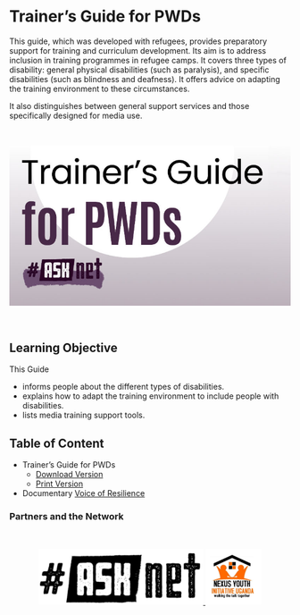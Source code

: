 # Trainer’s Guide for PWDs

This guide, which was developed with refugees, provides preparatory support for training and curriculum development. Its aim is to address inclusion in training programmes in refugee camps.
It covers three types of disability: general physical disabilities (such as paralysis), and specific disabilities (such as blindness and deafness). It offers advice on adapting the training environment to these circumstances.

It also distinguishes between general support services and those specifically designed for media use.

<br>

<p align="center" width="80%" >
 <img src="materials/images/pwd_cover.jpg" alt="pwd cover"/> </p>

<br>

## Learning Objective 
This Guide 
+ informs people about the different types of disabilities.
+ explains how to adapt the training environment to include people with disabilities.
+ lists media training support tools.

## Table of Content

+ Trainer’s Guide for PWDs
    + [Download Version](/materials/Trainers_Guide_PWDs-reduced_file.pdf)
    + [Print Version](/materials/Trainers_Guide_PWDs-Print.pdf)
+ Documentary [Voice of Resilience](https://www.youtube.com/watch?v=zccmWhQdZAo)

### Partners and the Network
<br>

<p align="center" width="100%" >
 <a href="https://asknet.community/"> <img height="100" src="/materials/images/asknet-logo.png" alt="ASKnet Logo"/> </a>
<a href="[https://asknet.community/](https://www.linkedin.com/in/nexus-youth-initiative-uganda-b71229218/)"> <img height="100" src="materials/images/nexus.jpg" alt="NEXUS YOUTH INITIATIVE Logo"/>
</p>
